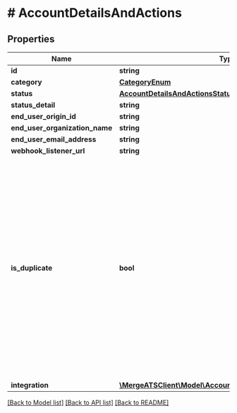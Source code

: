 # # AccountDetailsAndActions

## Properties

Name | Type | Description | Notes
------------ | ------------- | ------------- | -------------
**id** | **string** |  |
**category** | [**CategoryEnum**](CategoryEnum.md) |  | [optional]
**status** | [**AccountDetailsAndActionsStatusEnum**](AccountDetailsAndActionsStatusEnum.md) |  |
**status_detail** | **string** |  | [optional]
**end_user_origin_id** | **string** |  | [optional]
**end_user_organization_name** | **string** |  |
**end_user_email_address** | **string** |  |
**webhook_listener_url** | **string** |  |
**is_duplicate** | **bool** | Whether a Production Linked Account&#39;s credentials match another existing Production Linked Account. This field is &#x60;null&#x60; for Test Linked Accounts, incomplete Production Linked Accounts, and ignored duplicate Production Linked Account sets. | [optional]
**integration** | [**\MergeATSClient\Model\AccountDetailsAndActionsIntegration**](AccountDetailsAndActionsIntegration.md) |  | [optional]

[[Back to Model list]](../../README.md#models) [[Back to API list]](../../README.md#endpoints) [[Back to README]](../../README.md)
